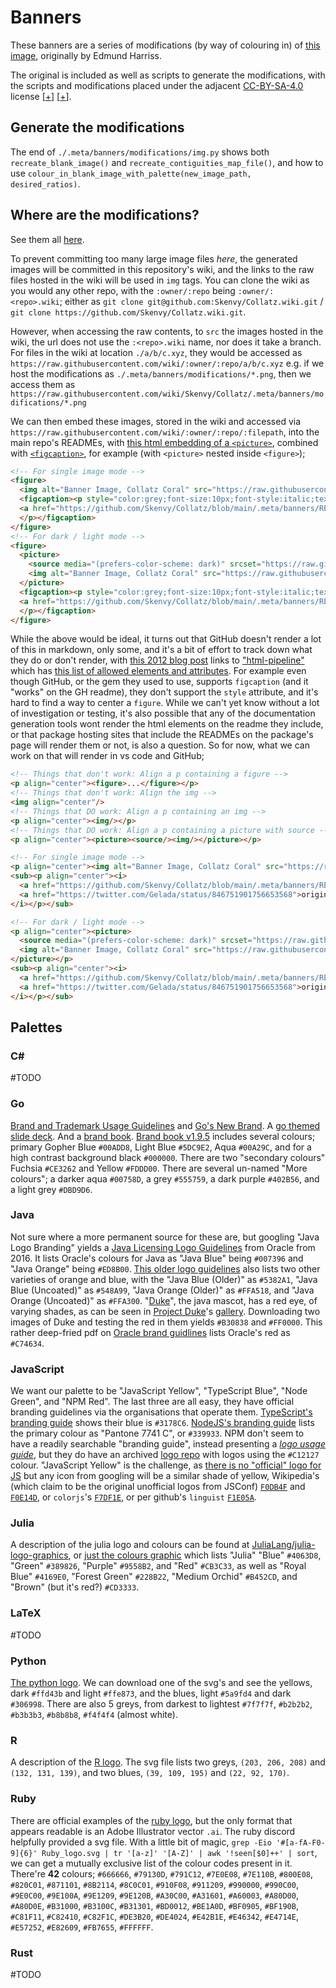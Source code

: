 # Banners
These banners are a series of modifications (by way of colouring in) of [this image](https://twitter.com/Gelada/status/846751901756653568), originally by Edmund Harriss.

The original is included as well as scripts to generate the modifications, with the scripts and modifications placed under the adjacent [CC-BY-SA-4.0](https://creativecommons.org/licenses/by-sa/4.0/) license [[+](https://choosealicense.com/licenses/cc-by-sa-4.0/)] [[+](https://spdx.org/licenses/CC-BY-SA-4.0.html)].

## Generate the modifications
The end of `./.meta/banners/modifications/img.py` shows both `recreate_blank_image()` and `recreate_contiguities_map_file()`, and how to use `colour_in_blank_image_with_palette(new_image_path, desired_ratios)`.

## Where are the modifications?
See them all [here](https://github.com/Skenvy/Collatz/blob/main/.meta/banners/EXAMPLES.md).

To prevent committing too many large image files _here_, the generated images will be committed in this repository's wiki, and the links to the raw files hosted in the wiki will be used in `img` tags. You can clone the wiki as you would any other repo, with the `:owner/:repo` being `:owner/:<repo>.wiki`; either as `git clone git@github.com:Skenvy/Collatz.wiki.git` / `git clone https://github.com/Skenvy/Collatz.wiki.git`.

However, when accessing the raw contents, to `src` the images hosted in the wiki, the url does not use the `:<repo>.wiki` name, nor does it take a branch. For files in the wiki at location `./a/b/c.xyz`, they would be accessed as `https://raw.githubusercontent.com/wiki/:owner/:repo/a/b/c.xyz` e.g. if we host the modifications as `./.meta/banners/modifications/*.png`, then we access them as `https://raw.githubusercontent.com/wiki/Skenvy/Collatz/.meta/banners/modifications/*.png`

We can then embed these images, stored in the wiki and accessed via `https://raw.githubusercontent.com/wiki/:owner/:repo/:filepath`, into the main repo's READMEs, with [this html embedding of a `<picture>`](https://github.com/stefanjudis/github-light-dark-image-example), combined with [`<figcaption>`](https://developer.mozilla.org/en-US/docs/Web/HTML/Element/figcaption), for example (with `<picture>` nested inside `<figure>`);
```html
<!-- For single image mode -->
<figure>
  <img alt="Banner Image, Collatz Coral" src="https://raw.githubusercontent.com/wiki/Skenvy/Collatz/.meta/banners/modifications/XYZ.png" width=830 height=666 style="display:block;margin-left:auto;margin-right:auto;"/>
  <figcaption><p style="color:grey;font-size:10px;font-style:italic;text-align:center">
  <a href="https://github.com/Skenvy/Collatz/blob/main/.meta/banners/README.md">Colourised Collatz Coral</a>; <a href="https://twitter.com/Gelada/status/846751901756653568">original by Edmund Harriss, 2016</a></a>
  </p></figcaption>
</figure>
<!-- For dark / light mode -->
<figure>
  <picture>
    <source media="(prefers-color-scheme: dark)" srcset="https://raw.githubusercontent.com/wiki/Skenvy/Collatz/.meta/banners/modifications/XYZ_dark.png">
    <img alt="Banner Image, Collatz Coral" src="https://raw.githubusercontent.com/wiki/Skenvy/Collatz/.meta/banners/modifications/XYZ_light.png" width=830 height=666 style="display:block;margin-left:auto;margin-right:auto;"/>
  </picture>
  <figcaption><p style="color:grey;font-size:10px;font-style:italic;text-align:center">
  <a href="https://github.com/Skenvy/Collatz/blob/main/.meta/banners/README.md">Colourised Collatz Coral</a>; <a href="https://twitter.com/Gelada/status/846751901756653568">original by Edmund Harriss, 2016</a>
  </p></figcaption>
</figure>
```
While the above would be ideal, it turns out that GitHub doesn't render a lot of this in markdown, only some, and it's a bit of effort to track down what they do or don't render, with [this 2012 blog post](https://github.blog/2012-11-27-html-pipeline-chainable-content-filters/) links to ["html-pipeline"](https://github.com/jch/html-pipeline) which has [this list of allowed elements and attributes](https://github.com/gjtorikian/html-pipeline/blob/main/lib/html_pipeline/sanitization_filter.rb). For example even though GitHub, or the gem they used to use, supports `figcaption` (and it "works" on the GH readme), they don't support the `style` attribute, and it's hard to find a way to center a `figure`. While we can't yet know without a lot of investigation or testing, it's also possible that any of the documentation generation tools wont render the html elements on the readme they include, or that package hosting sites that include the READMEs on the package's page will render them or not, is also a question. So for now, what we can work on that will render in vs code and GitHub;
```html
<!-- Things that don't work: Align a p containing a figure -->
<p align="center"><figure>...</figure></p>
<!-- Things that don't work: Align the img -->
<img align="center"/>
<!-- Things that DO work: Align a p containing an img -->
<p align="center"><img/></p>
<!-- Things that DO work: Align a p containing a picture with source -->
<p align="center"><picture><source/><img/></picture></p>

<!-- For single image mode -->
<p align="center"><img alt="Banner Image, Collatz Coral" src="https://raw.githubusercontent.com/wiki/Skenvy/Collatz/.meta/banners/modifications/XYZ.png" width=830 height=666/></p>
<sub><p align="center"><i>
  <a href="https://github.com/Skenvy/Collatz/blob/main/.meta/banners/README.md">Colourised Collatz Coral</a>; derived from this
  <a href="https://twitter.com/Gelada/status/846751901756653568">original by Edmund Harriss</a>
</i></p></sub>

<!-- For dark / light mode -->
<p align="center"><picture>
  <source media="(prefers-color-scheme: dark)" srcset="https://raw.githubusercontent.com/wiki/Skenvy/Collatz/.meta/banners/modifications/XYZ_dark.png"/>
  <img alt="Banner Image, Collatz Coral" src="https://raw.githubusercontent.com/wiki/Skenvy/Collatz/.meta/banners/modifications/XYZ_light.png" width=830 height=666/>
</picture></p>
<sub><p align="center"><i>
  <a href="https://github.com/Skenvy/Collatz/blob/main/.meta/banners/README.md">Colourised Collatz Coral</a>; derived from this
  <a href="https://twitter.com/Gelada/status/846751901756653568">original by Edmund Harriss</a>
</i></p></sub>
```
## Palettes
### C#
\#TODO
### Go
[Brand and Trademark Usage Guidelines](https://go.dev/brand) and [Go's New Brand](https://go.dev/blog/go-brand). A [go themed slide deck](https://go.dev/s/presentation-theme). And a [brand book](https://go.dev/s/brandbook).
[Brand book v1.9.5](https://go.dev/assets/go-brand-book-v1.9.5.pdf) includes several colours; primary Gopher Blue `#00ADD8`, Light Blue `#5DC9E2`, Aqua `#00A29C`, and for a high contrast background black `#000000`. There are two "secondary colours" Fuchsia `#CE3262` and Yellow `#FDDD00`. There are several un-named "More colours"; a darker aqua `#00758D`, a grey `#555759`, a dark purple `#402B56`, and a light grey `#DBD9D6`.
### Java
Not sure where a more permanent source for these are, but googling "Java Logo Branding" yields a [Java Licensing Logo Guidelines](https://www.oracle.com/a/ocom/docs/java-licensing-logo-guidelines-1908204.pdf) from Oracle from 2016. It lists Oracle's colours for Java as "Java Blue" being `#007396` and "Java Orange" being `#ED8B00`.
[This older logo guidelines](https://www.oracle.com/us/assets/javaone-logo-guidelines-2211236.pdf) also lists two other varieties of orange and blue, with the "Java Blue (Older)" as `#5382A1`, "Java Blue (Uncoated)" as `#548A99`, "Java Orange (Older)" as `#FFA518`, and "Java Orange (Uncoated)" as `#FFA300`.
"[Duke](https://dev.java/duke/)", the java mascot, has a red eye, of varying shades, as can be seen in [Project Duke](https://wiki.openjdk.org/display/duke)'s [gallery](https://wiki.openjdk.org/display/duke/Gallery). Downloading two images of Duke and testing the red in them yields `#B30838` and `#FF0000`.
This rather deep-fried pdf on [Oracle brand guidlines](https://www.oracle.com/a/ocom/docs/oracle-brand-guidelines.pdf) lists Oracle's red as `#C74634`.
### JavaScript
We want our palette to be "JavaScript Yellow", "TypeScript Blue", "Node Green", and "NPM Red". The last three are all easy, they have official branding guidelines via the organisations that operate them. [TypeScript's branding guide](https://www.typescriptlang.org/branding/) shows their blue is `#3178C6`. [NodeJS's branding guide](https://nodejs.org/static/documents/foundation-visual-guidelines.pdf) lists the primary colour as "Pantone 7741 C", or `#339933`. NPM don't seem to have a readily searchable "branding guide", instead presenting a [_logo usage guide_](https://docs.npmjs.com/policies/logos-and-usage), but they do have an archived [logo repo](https://github.com/npm/logos) with logos using the `#C12127` colour.
"JavaScript Yellow" is the challenge, as [there is no "official" logo for JS](https://ux.stackexchange.com/questions/25558/what-is-the-official-javascript-logo-icon) but any icon from googling will be a similar shade of yellow, Wikipedia's (which claim to be the original unofficial logos from JSConf) [`F0DB4F`](https://commons.wikimedia.org/wiki/File:JavaScript-logo.png) and [`F0E14D`](https://commons.wikimedia.org/wiki/File:Unofficial_JavaScript_logo_2.svg), or `colorjs`'s [`F7DF1E`](https://github.com/colorjs/javascript-yellow), or per github's `linguist` [`F1E05A`](https://github.com/github-linguist/linguist/blob/559a6426942abcae16b6d6b328147476432bf6cb/lib/linguist/languages.yml#L3329).
### Julia
A description of the julia logo and colours can be found at [JuliaLang/julia-logo-graphics](https://github.com/JuliaLang/julia-logo-graphics), or [just the colours graphic](https://raw.githubusercontent.com/JuliaLang/julia-logo-graphics/master/images/julia-colors.svg) which lists "Julia" "Blue" `#4063D8`, "Green" `#389826`, "Purple" `#9558B2`, and "Red" `#CB3C33`, as well as "Royal Blue" `#4169E0`, "Forest Green" `#228B22`, "Medium Orchid" `#B452CD`, and "Brown" (but it's red?) `#CD3333`.
### LaTeX
\#TODO
### Python
[The python logo](https://www.python.org/community/logos/). We can download one of the svg's and see the yellows, dark `#ffd43b` and light `#ffe873`, and the blues, light `#5a9fd4` and dark `#306998`. There are also 5 greys, from darkest to lightest `#7f7f7f`, `#b2b2b2`, `#b3b3b3`, `#b8b8b8`, `#f4f4f4` (almost white).
### R
A description of the [R logo](https://www.r-project.org/logo/). The svg file lists two greys, `(203, 206, 208)` and `(132, 131, 139)`, and two blues, `(39, 109, 195)` and `(22, 92, 170)`.
### Ruby
There are official examples of the [ruby logo](https://www.ruby-lang.org/en/about/logo/), but the only format that appears readable is an Adobe Illustrator vector `.ai`. The ruby discord helpfully provided a svg file. With a little bit of magic, `grep -Eio '#[a-fA-F0-9]{6}' Ruby_logo.svg | tr '[a-z]' '[A-Z]' | awk '!seen[$0]++' | sort`, we can get a mutually exclusive list of the colour codes present in it. There're **42** colours; `#666666`, `#79130D`, `#791C12`, `#7E0E08`, `#7E110B`, `#800E08`, `#820C01`, `#871101`, `#8B2114`, `#8C0C01`, `#910F08`, `#911209`, `#990000`, `#990C00`, `#9E0C00`, `#9E100A`, `#9E1209`, `#9E120B`, `#A30C00`, `#A31601`, `#A60003`, `#A80D00`, `#A80D0E`, `#B31000`, `#B3100C`, `#B31301`, `#BD0012`, `#BE1A0D`, `#BF0905`, `#BF190B`, `#C81F11`, `#C82410`, `#C82F1C`, `#DE3B20`, `#DE4024`, `#E42B1E`, `#E46342`, `#E4714E`, `#E57252`, `#E82609`, `#FB7655`, `#FFFFFF`.
### Rust
\#TODO
